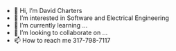 - 👋 Hi, I’m David Charters
- 👀 I’m interested in Software and Electrical Engineering
- 🌱 I’m currently learning ...
- 💞️ I’m looking to collaborate on ...
- 📫 How to reach me 317-798-7117

<!---
kodezey70/kodezey70 is a ✨ special ✨ repository because its `README.md` (this file) appears on your GitHub profile.
You can click the Preview link to take a look at your changes.
--->
